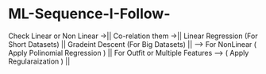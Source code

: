 # ML-Sequence-I-Follow-
Check Linear or Non Linear ->|| Co-relation them ->|| Linear Regression (For Short Datasets) || Gradeint Descent (For Big Datasets) || --> For NonLinear ( Apply Polinomial Regression ) || For Outfit or Multiple Features --> ( Apply Regularaization ) ||
